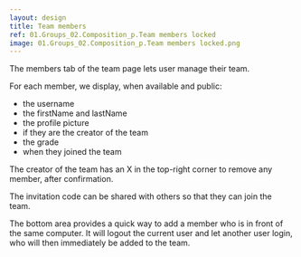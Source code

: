 ```yaml
---
layout: design
title: Team members
ref: 01.Groups_02.Composition_p.Team members locked
image: 01.Groups_02.Composition_p.Team members locked.png
---
```


The members tab of the team page lets user manage their team.

For each member, we display, when available and public:
- the username
- the firstName and lastName
- the profile picture
- if they are the creator of the team
- the grade
- when they joined the team

The creator of the team has an X in the top-right corner to remove any member, after confirmation.

The invitation code can be shared with others so that they can join the team.

The bottom area provides a quick way to add a member who is in front of the same computer. It will logout the current user and let another user login, who will then immediately be added to the team.
